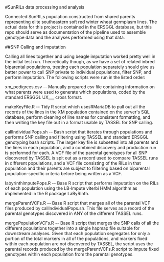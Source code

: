 #SunRILs data processing and analysis

Connected SunRILs population constructed from shared parents representing elite southeastern soft red winter wheat germplasm lines. The actual data for this project is contained in the ERSGGL database, but this repo should serve as documentation of the pipeline used to assemble genotype data and the analyses performed using that data. 

##SNP Calling and Imputation

Calling all lines together and using beagle imputation worked pretty well in the initial test run. Theoretically though, as we have a set of related inbred biparental populations, treating each population separately should give us better power to call SNP private to individual populations, filter SNP, and perform imputation. The following scripts were run in the listed order:

xm\_pedigrees.csv -- Manually prepared csv file containing information on what parents were used to generate which populations, coded by the standard ERSGGL UX\_\_\_ cross format. 

makeKeyFile.R -- Tidy R script which usesRMariaDB to pull out all the records of the lines in the XM population contained on the server's SQL database, perform cleaning of line names for consistent formatting, and then writing the key file out in a format usable by TASSEL for SNP calling.

callIndividualPops.sh -- Bash script that iterates through populations and performs SNP calling and filtering using TASSEL and standard ERSGGL genotyping bash scripts. The larger key file is subsetted into all parents and the lines in each population, and a combined discovery and production run is performed for each. A VCF file of the parental genotypes for all SNP discovered by TASSEL is spit out as a record used to compare TASSEL runs in different populations, and a VCF file consisting of the RILs in that population and their parents are subject to filitering based on biparental population-specific criteria before being written as a VCF. 

labyrinthImputePops.R -- Base R script that performs imputation on the RILs of each population using the LB-Impute viterbi HMM algorithm as implemented in the R package LaByRInth. 

mergeParentVCFs.R -- Base R script that merges all of the parental VCF files produced by callIndividualPops.sh. This file serves as a record of the parental genotypes discovered in ANY of the different TASSEL runs.

mergePopulationVCFs.R -- Base R script that merges the SNP calls of all the different populations together into a single hapmap file suitable for downstream analyses. Given that each population segregates for only a portion of the total markers in all of the populations, and markers fixed within each population are not discovered by TASSEL, the script uses the parental records produced by the mergeParentVCFs.R script to impute fixed genotypes within each population from the parental genotypes. 


